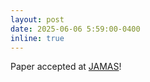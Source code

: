 ```yaml
---
layout: post
date: 2025-06-06 5:59:00-0400
inline: true
---
```


Paper accepted at [JAMAS](https://link.springer.com/journal/10458)!
